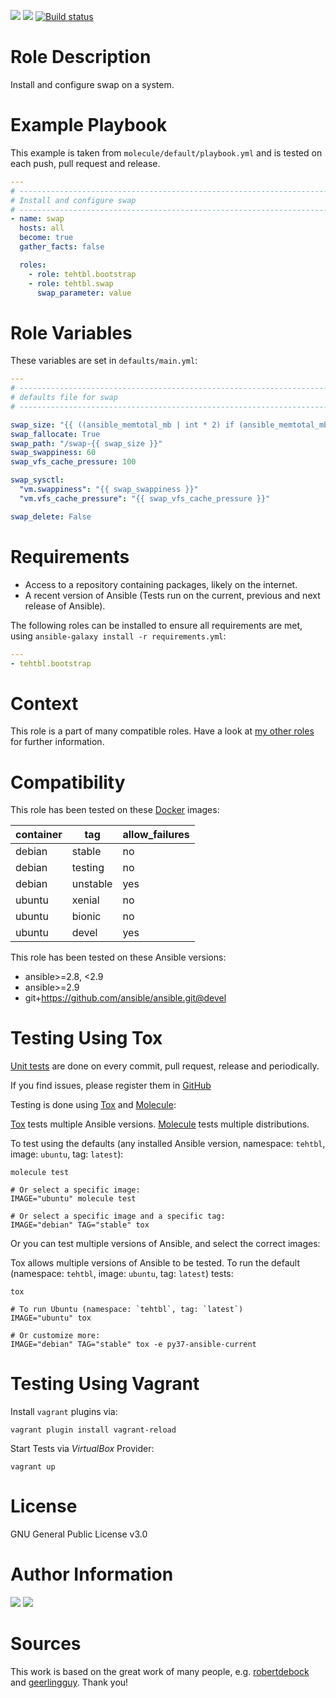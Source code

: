 <!-- get id via: ansible-galaxy info tehtbl.swap | grep -i "id:" -->
<a href="https://galaxy.ansible.com/tehtbl/swap"><img src="https://img.shields.io/ansible/role/44496"/></a> <a href="https://galaxy.ansible.com/tehtbl/swap"><img src="https://img.shields.io/ansible/quality/44496"/></a> <a href="https://travis-ci.org/tehtbl/ansible-role-swap"><img src="https://travis-ci.org/tehtbl/ansible-role-swap.svg?branch=master" alt="Build status"/></a>

Role Description
================

Install and configure swap on a system.

Example Playbook
================

This example is taken from `molecule/default/playbook.yml` and is tested on each push, pull request and release.

```yaml
---
# ------------------------------------------------------------------------
# Install and configure swap
# ------------------------------------------------------------------------
- name: swap
  hosts: all
  become: true
  gather_facts: false

  roles:
    - role: tehtbl.bootstrap
    - role: tehtbl.swap
      swap_parameter: value
```

Role Variables
==============

<There are no default role variables set.>

These variables are set in `defaults/main.yml`:

```yaml
---
# ------------------------------------------------------------------------
# defaults file for swap
# ------------------------------------------------------------------------

swap_size: "{{ ((ansible_memtotal_mb | int * 2) if (ansible_memtotal_mb | int <= 2048) else '512') }}"
swap_fallocate: True
swap_path: "/swap-{{ swap_size }}"
swap_swappiness: 60
swap_vfs_cache_pressure: 100

swap_sysctl:
  "vm.swappiness": "{{ swap_swappiness }}"
  "vm.vfs_cache_pressure": "{{ swap_vfs_cache_pressure }}"

swap_delete: False
```

Requirements
============

- Access to a repository containing packages, likely on the internet.
- A recent version of Ansible (Tests run on the current, previous and next release of Ansible).

The following roles can be installed to ensure all requirements are met, using `ansible-galaxy install -r requirements.yml`:

```yaml
---
- tehtbl.bootstrap

```

Context
=======

This role is a part of many compatible roles. Have a look at [my other roles](https://github.com/tehtbl?utf8=%E2%9C%93&tab=repositories&q=ansible-role-&type=&language=) for further information.

Compatibility
=============

This role has been tested on these [Docker](https://hub.docker.com/) images:

|container|tag|allow_failures|
|---------|---|--------------|
|debian|stable|no|
|debian|testing|no|
|debian|unstable|yes|
|ubuntu|xenial|no|
|ubuntu|bionic|no|
|ubuntu|devel|yes|

This role has been tested on these Ansible versions:

- ansible>=2.8, <2.9
- ansible>=2.9
- git+https://github.com/ansible/ansible.git@devel

Testing Using Tox
=================

[Unit tests](https://travis-ci.org/tehtbl/ansible-role-swap) are done on every commit, pull request, release and periodically.

If you find issues, please register them in [GitHub](https://github.com/tehtbl/ansible-role-swap/issues)

Testing is done using [Tox](https://tox.readthedocs.io/en/latest/) and [Molecule](https://github.com/ansible/molecule):

[Tox](https://tox.readthedocs.io/en/latest/) tests multiple Ansible versions. [Molecule](https://github.com/ansible/molecule) tests multiple distributions.

To test using the defaults (any installed Ansible version, namespace: `tehtbl`, image: `ubuntu`, tag: `latest`):

```
molecule test

# Or select a specific image:
IMAGE="ubuntu" molecule test

# Or select a specific image and a specific tag:
IMAGE="debian" TAG="stable" tox
```

Or you can test multiple versions of Ansible, and select the correct images:

Tox allows multiple versions of Ansible to be tested. To run the default (namespace: `tehtbl`, image: `ubuntu`, tag: `latest`) tests:

```
tox

# To run Ubuntu (namespace: `tehtbl`, tag: `latest`)
IMAGE="ubuntu" tox

# Or customize more:
IMAGE="debian" TAG="stable" tox -e py37-ansible-current
```

Testing Using Vagrant
=====================

Install `vagrant` plugins via:
```
vagrant plugin install vagrant-reload
```

Start Tests via *VirtualBox* Provider:
```
vagrant up
```

License
=======

GNU General Public License v3.0

Author Information
==================

<a href="https://github.com/tehtbl"><img src="https://img.shields.io/badge/GitHub-tehtbl-blue/?style=flat&logo=github" /></a> <a href="https://twitter.com/tehtbl"><img src="https://img.shields.io/badge/Twitter-tehtbl-blue/?style=flat&logo=twitter" /></a>

Sources
=======

This work is based on the great work of many people, e.g. [robertdebock](https://github.com/robertdebock) and [geerlingguy](https://github.com/geerlingguy). Thank you!
